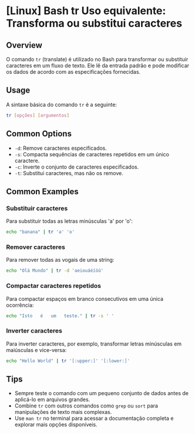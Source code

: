 # [Linux] Bash tr Uso equivalente: Transforma ou substitui caracteres

## Overview
O comando `tr` (translate) é utilizado no Bash para transformar ou substituir caracteres em um fluxo de texto. Ele lê da entrada padrão e pode modificar os dados de acordo com as especificações fornecidas.

## Usage
A sintaxe básica do comando `tr` é a seguinte:

```bash
tr [opções] [argumentos]
```

## Common Options
- `-d`: Remove caracteres especificados.
- `-s`: Compacta sequências de caracteres repetidos em um único caractere.
- `-c`: Inverte o conjunto de caracteres especificados.
- `-t`: Substitui caracteres, mas não os remove.

## Common Examples

### Substituir caracteres
Para substituir todas as letras minúsculas 'a' por 'o':

```bash
echo "banana" | tr 'a' 'o'
```

### Remover caracteres
Para remover todas as vogais de uma string:

```bash
echo "Olá Mundo" | tr -d 'aeiouáéíóú'
```

### Compactar caracteres repetidos
Para compactar espaços em branco consecutivos em uma única ocorrência:

```bash
echo "Isto   é   um   teste." | tr -s ' '
```

### Inverter caracteres
Para inverter caracteres, por exemplo, transformar letras minúsculas em maiúsculas e vice-versa:

```bash
echo "Hello World" | tr '[:upper:]' '[:lower:]'
```

## Tips
- Sempre teste o comando com um pequeno conjunto de dados antes de aplicá-lo em arquivos grandes.
- Combine `tr` com outros comandos como `grep` ou `sort` para manipulações de texto mais complexas.
- Use `man tr` no terminal para acessar a documentação completa e explorar mais opções disponíveis.
